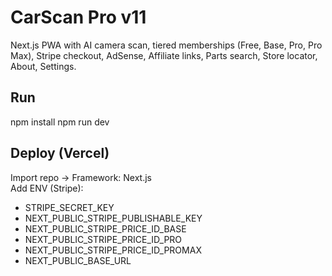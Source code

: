 # CarScan Pro v11
Next.js PWA with AI camera scan, tiered memberships (Free, Base, Pro, Pro Max), Stripe checkout, AdSense, Affiliate links, Parts search, Store locator, About, Settings.

## Run
npm install
npm run dev

## Deploy (Vercel)
Import repo → Framework: Next.js  
Add ENV (Stripe):
- STRIPE_SECRET_KEY
- NEXT_PUBLIC_STRIPE_PUBLISHABLE_KEY
- NEXT_PUBLIC_STRIPE_PRICE_ID_BASE
- NEXT_PUBLIC_STRIPE_PRICE_ID_PRO
- NEXT_PUBLIC_STRIPE_PRICE_ID_PROMAX
- NEXT_PUBLIC_BASE_URL
